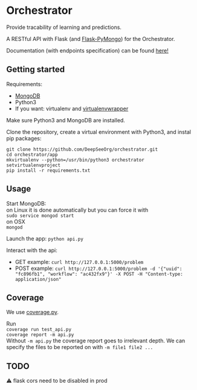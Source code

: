 # Orchestrator
Provide tracability of learning and predictions.

A RESTful API with Flask (and [Flask-PyMongo](https://flask-pymongo.readthedocs.io/en/latest/)) for the Orchestrator.

Documentation (with endpoints specification) can be found [here!](https://morpheoorg.github.io/morpheo-orchestrator/)

## Getting started

Requirements:
- [MongoDB](https://www.mongodb.com/download-center)
- Python3
- If you want: virtualenv and [virtualenvwrapper](https://virtualenvwrapper.readthedocs.io/en/latest/) 

Make sure Python3 and MongoDB are installed.

Clone the repository, create a virtual environment with Python3, and instal pip packages:
```
git clone https://github.com/DeepSeeOrg/orchestrator.git
cd orchestrator/app
mkvirtualenv --python=/usr/bin/python3 orchestrator
setvirtualenvproject
pip install -r requirements.txt
```

## Usage

Start MongoDB:  
on Linux it is done automatically but you can force it with  
`sudo service mongod start`  
on OSX  
`mongod`

Launch the app: `python api.py`

Interact with the api:
- GET example: `curl http://127.0.0.1:5000/problem` 
- POST example: `curl http://127.0.0.1:5000/problem -d '{"uuid": "fc896fb1", "workflow": "ac432fx9"}' -X POST -H "Content-type: application/json"`

## Coverage
We use [coverage.py](http://coverage.readthedocs.io/en/latest/index.html).

Run  
`coverage run test_api.py`  
`coverage report -m api.py`  
Without `-m api.py` the coverage report goes to irrelevant depth. We can specify the files to be reported on with `-m file1 file2 ...`

## TODO

:warning: flask cors need to be disabled in prod